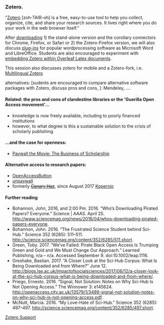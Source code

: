 ### Zotero.

"[Zotero](www.zotero.org) [zoh-TAIR-oh] is a free, easy-to-use tool to help you collect, organize, cite, and share your research sources. It lives right where you do your work in the web browser itself." 

After [downloading](https://www.zotero.org/download/) 1) the stand-alone version and the corollary connectors for Chrome, Firefox, or Safari or 2) the Zotero-Firefox version, we will also discuss [plug-ins](https://www.zotero.org/support/word_processor_integration) for popular wordprocessing software as Microsoft Word and LibreOffice. Students are also encouraged to experiment with [embedding Zotero within Overleaf Latex documents](https://www.overleaf.com/blog/174-import-your-bibs-reference-management-tools-now-linked-to-overleaf-number-backtoschool). 

This session also discusses zotero for mobile and a Zotero-fork, i.e. [Multilingual Zotero](http://citationstylist.org/)

alternatives: [sudents are encouraged to compare alternative software packages with Zotero, discuss pros and cons, ]: Mendeley, ....

#### Related: the pros and cons of clandestine libraries or the 'Guerilla Open Access movement'...
* knowledge is now freely available, including to poorly financed institutions
* however, to what degree is this a sustainable solution to the crisis of scholarly publishing

#### ...and the case for openness:
* [Paywall the Movie: The Business of Scholarship](http://paywallthemovie.com/)

#### Alternative access to research papers:
* [OpenAccessButton](https://openaccessbutton.org/)
* [unpaywall](http://unpaywall.org/)
* formerly ~~[Canary Haz](https://canaryhaz.com/)~~, since August 2017 [Kopernio](https://kopernio.com/) 


#### Further reading
* Bohannon, John, 2016, and 2:00 Pm. 2016. “Who’s Downloading Pirated Papers? Everyone.” Science | AAAS. April 25. http://www.sciencemag.org/news/2016/04/whos-downloading-pirated-papers-everyone.
* Bohannon, John. 2016. “The Frustrated Science Student behind Sci-Hub.” Science 352 (6285): 511–511. http://science.sciencemag.org/content/352/6285/511.short.
* Green, Toby. 2017. “We’ve Failed: Pirate Black Open Access Is Trumping Green and Gold and We Must Change Our Approach.” Learned Publishing, n/a – n/a. Accessed September 9. doi:10.1002/leap.1116.
* Greshake, Bastian. 2017. “A Closer Look at the Sci-Hub Corpus: What Is Being Downloaded and from Where?” June 12. http://blogs.lse.ac.uk/impactofsocialsciences/2017/06/12/a-closer-look-at-the-sci-hub-corpus-what-is-being-downloaded-and-from-where/.
* Priego, Ernesto. 2016. “Signal, Not Solution: Notes on Why Sci-Hub Is Not Opening Access.” The Winnower 3: e145624. http://openaccess.city.ac.uk/13579/1/3489-signal-not-solution-notes-on-why-sci-hub-is-not-opening-access.pdf.
* McNutt, Marcia. 2016. “My Love-Hate of Sci-Hub.” Science 352 (6285): 497–497. http://science.sciencemag.org/content/352/6285/497.short.

[Zotero Support](https://www.zotero.org/support/)



